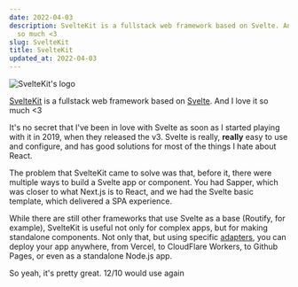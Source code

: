 ```yaml
---
date: 2022-04-03
description: SvelteKit is a fullstack web framework based on Svelte. And I love it
  so much <3
slug: SvelteKit
title: SvelteKit
updated_at: 2022-04-03
---
```

   
![SvelteKit's logo](../assets/sveltekit.png)   
   
[SvelteKit](https://kit.svelte.dev/) is a fullstack web framework based on [Svelte](https://svelte.dev/). And I love it so much <3   
   
It's no secret that I've been in love with Svelte as soon as I started playing with it in 2019, when they released the v3. Svelte is really, **really** easy to use and configure, and has good solutions for most of the things I hate about React.   
   
The problem that SvelteKit came to solve was that, before it, there were multiple ways to build a Svelte app or component. You had Sapper, which was closer to what Next.js is to React, and we had the Svelte basic template, which delivered a SPA experience.   
   
While there are still other frameworks that use Svelte as a base (Routify, for example), SvelteKit is useful not only for complex apps, but for making standalone components. Not only that, but using specific [adapters](https://kit.svelte.dev/docs/adapters), you can deploy your app anywhere, from Vercel, to CloudFlare Workers, to Github Pages, or even as a standalone Node.js app.   
   
So yeah, it's pretty great. 12/10 would use again